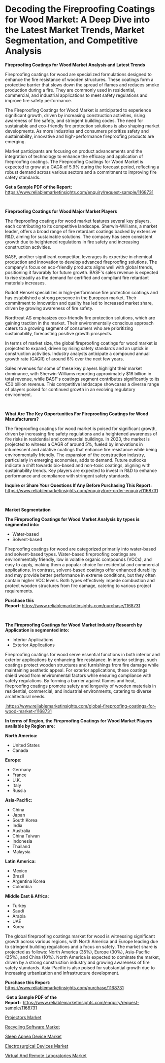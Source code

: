<p><h1>Decoding the Fireproofing Coatings for Wood Market: A Deep Dive into the Latest Market Trends, Market Segmentation, and Competitive Analysis</h1></p><p><strong>Fireproofing Coatings for Wood Market Analysis and Latest Trends</strong></p>
<p><p>Fireproofing coatings for wood are specialized formulations designed to enhance the fire resistance of wooden structures. These coatings form a protective barrier that slows down the spread of flames and reduces smoke production during a fire. They are commonly used in residential, commercial, and industrial applications to meet safety regulations and improve fire safety performance.</p><p>The Fireproofing Coatings for Wood Market is anticipated to experience significant growth, driven by increasing construction activities, rising awareness of fire safety, and stringent building codes. The need for sustainable and eco-friendly fire protection solutions is also shaping market developments. As more industries and consumers prioritize safety and sustainability, innovative and high-performance fireproofing products are emerging. </p><p>Market participants are focusing on product advancements and the integration of technology to enhance the efficacy and application of fireproofing coatings. The Fireproofing Coatings for Wood Market is expected to grow at a CAGR of 5.9% during the forecast period, reflecting a robust demand across various sectors and a commitment to improving fire safety standards.</p></p>
<p><strong>Get a Sample PDF of the Report:&nbsp;</strong> <a href="https://www.reliablemarketinsights.com/enquiry/request-sample/1168731?utm_campaign=1619&utm_medium=2&utm_source=Github&utm_content=ia&utm_term=30102024&utm_id=fireproofing-coatings-for-wood">https://www.reliablemarketinsights.com/enquiry/request-sample/1168731</a></p>
<p>&nbsp;</p>
<p><strong>Fireproofing Coatings for Wood Major Market Players</strong></p>
<p><p>The fireproofing coatings for wood market features several key players, each contributing to its competitive landscape. Sherwin-Williams, a market leader, offers a broad range of fire retardant coatings backed by extensive R&D, aiming for sustainable solutions. The company has seen consistent growth due to heightened regulations in fire safety and increasing construction activities.</p><p>BASF, another significant competitor, leverages its expertise in chemical production and innovation to develop advanced fireproofing solutions. The company's focus on eco-friendly products aligns well with global trends, positioning it favorably for future growth. BASF's sales revenue is expected to rise steadily as the demand for certified and compliant fire retardant materials increases.</p><p>Rudolf Hensel specializes in high-performance fire protection coatings and has established a strong presence in the European market. Their commitment to innovation and quality has led to increased market share, driven by growing awareness of fire safety.</p><p>Nordtreat AS emphasizes eco-friendly fire protection solutions, which are gaining traction in the market. Their environmentally conscious approach caters to a growing segment of consumers who are prioritizing sustainability, forecasting positive growth prospects.</p><p>In terms of market size, the global fireproofing coatings for wood market is projected to expand, driven by rising safety standards and an uptick in construction activities. Industry analysts anticipate a compound annual growth rate (CAGR) of around 6% over the next few years.</p><p>Sales revenues for some of these key players highlight their market dominance, with Sherwin-Williams reporting approximately $18 billion in total revenue, while BASF's coatings segment contributes significantly to its €50 billion revenue. This competitive landscape showcases a diverse range of players poised for continued growth in an evolving regulatory environment.</p></p>
<p>&nbsp;</p>
<p><strong>What Are The Key Opportunities For Fireproofing Coatings for Wood Manufacturers?</strong></p>
<p><p>The fireproofing coatings for wood market is poised for significant growth, driven by increasing fire safety regulations and a heightened awareness of fire risks in residential and commercial buildings. In 2023, the market is projected to witness a CAGR of around 5%, fueled by innovations in intumescent and ablative coatings that enhance fire resistance while being environmentally friendly. The expansion of the construction industry, particularly in emerging economies, adds to demand. Future outlooks indicate a shift towards bio-based and non-toxic coatings, aligning with sustainability trends. Key players are expected to invest in R&D to enhance performance and compliance with stringent safety standards.</p></p>
<p><strong>Inquire or Share Your Questions If Any Before Purchasing This Report:</strong> <a href="https://www.reliablemarketinsights.com/enquiry/pre-order-enquiry/1168731?utm_campaign=1619&utm_medium=2&utm_source=Github&utm_content=ia&utm_term=30102024&utm_id=fireproofing-coatings-for-wood">https://www.reliablemarketinsights.com/enquiry/pre-order-enquiry/1168731</a></p>
<p>&nbsp;</p>
<p><strong>Market Segmentation</strong></p>
<p><strong>The Fireproofing Coatings for Wood Market Analysis by types is segmented into:</strong></p>
<p><ul><li>Water-based</li><li>Solvent-based</li></ul></p>
<p><p>Fireproofing coatings for wood are categorized primarily into water-based and solvent-based types. Water-based fireproofing coatings are environmentally friendly, low in volatile organic compounds (VOCs), and easy to apply, making them a popular choice for residential and commercial applications. In contrast, solvent-based coatings offer enhanced durability and may provide better performance in extreme conditions, but they often contain higher VOC levels. Both types effectively impede combustion and protect wooden structures from fire damage, catering to various project requirements.</p></p>
<p><strong>Purchase this Report:&nbsp;</strong><a href="https://www.reliablemarketinsights.com/purchase/1168731?utm_campaign=1619&utm_medium=2&utm_source=Github&utm_content=ia&utm_term=30102024&utm_id=fireproofing-coatings-for-wood">https://www.reliablemarketinsights.com/purchase/1168731</a></p>
<p>&nbsp;</p>
<p><strong>The Fireproofing Coatings for Wood Market Industry Research by Application is segmented into:</strong></p>
<p><ul><li>Interior Applications</li><li>Exterior Applications</li></ul></p>
<p><p>Fireproofing coatings for wood serve essential functions in both interior and exterior applications by enhancing fire resistance. In interior settings, such coatings protect wooden structures and furnishings from fire damage while maintaining aesthetic appeal. For exterior applications, these coatings shield wood from environmental factors while ensuring compliance with safety regulations. By forming a barrier against flames and heat, fireproofing coatings promote safety and longevity of wooden materials in residential, commercial, and industrial environments, catering to diverse architectural needs.</p></p>
<p><a href="https://www.reliablemarketinsights.com/global-fireproofing-coatings-for-wood-market-r1168731?utm_campaign=1619&utm_medium=2&utm_source=Github&utm_content=ia&utm_term=30102024&utm_id=fireproofing-coatings-for-wood">&nbsp;https://www.reliablemarketinsights.com/global-fireproofing-coatings-for-wood-market-r1168731</a></p>
<p><strong>In terms of Region, the Fireproofing Coatings for Wood Market Players available by Region are:</strong></p>
<p>
    <p> <strong> North America: </strong>
        <ul>
            <li>United States</li>
            <li>Canada</li>
        </ul>
        </p> 
    <p> <strong> Europe: </strong>
        <ul>
            <li>Germany</li>
            <li>France</li>
            <li>U.K.</li>
            <li>Italy</li>
            <li>Russia</li>
        </ul>
        </p> 
    <p> <strong> Asia-Pacific: </strong>
        <ul>
            <li>China</li>
            <li>Japan</li>
            <li>South Korea</li>
            <li>India</li>
            <li>Australia</li>
            <li>China Taiwan</li>
            <li>Indonesia</li>
            <li>Thailand</li>
            <li>Malaysia</li>
        </ul>
        </p> 
    <p> <strong> Latin America: </strong>
        <ul>
            <li>Mexico</li>
            <li>Brazil</li>
            <li>Argentina Korea</li>
            <li>Colombia</li>
        </ul>
        </p> 
    <p> <strong> Middle East & Africa: </strong>
        <ul>
            <li>Turkey</li>
            <li>Saudi</li>
            <li>Arabia</li>
            <li>UAE</li>
            <li>Korea</li>
        </ul>
    </p>
    </p>
<p><p>The global fireproofing coatings market for wood is witnessing significant growth across various regions, with North America and Europe leading due to stringent building regulations and a focus on safety. The market share is projected as follows: North America (35%), Europe (30%), Asia-Pacific (25%), and China (10%). North America is expected to dominate the market, driven by a strong construction industry and growing awareness of fire safety standards. Asia-Pacific is also poised for substantial growth due to increasing urbanization and infrastructure development.</p></p>
<p><strong>Purchase this Report: </strong><a href="https://www.reliablemarketinsights.com/purchase/1168731?utm_campaign=1619&utm_medium=2&utm_source=Github&utm_content=ia&utm_term=30102024&utm_id=fireproofing-coatings-for-wood">https://www.reliablemarketinsights.com/purchase/1168731</a></p>
<p>&nbsp;<strong>Get a Sample PDF of the Report:&nbsp;&nbsp;</strong><a href="https://www.reliablemarketinsights.com/enquiry/request-sample/1168731?utm_campaign=1619&utm_medium=2&utm_source=Github&utm_content=ia&utm_term=30102024&utm_id=fireproofing-coatings-for-wood">https://www.reliablemarketinsights.com/enquiry/request-sample/1168731</a></p>
<p><strong></strong></p>
<p><p><a href="https://www.linkedin.com/pulse/projectors-market-global-regional-analysis-focus-region-yhr5e?utm_campaign=1619&utm_medium=2&utm_source=Github&utm_content=ia&utm_term=30102024&utm_id=fireproofing-coatings-for-wood">Projectors Market</a></p><p><a href="https://www.linkedin.com/pulse/recycling-software-market-refracting-trends-consumer-behaviors-sawfe?utm_campaign=1619&utm_medium=2&utm_source=Github&utm_content=ia&utm_term=30102024&utm_id=fireproofing-coatings-for-wood">Recycling Software Market</a></p><p><a href="https://www.linkedin.com/pulse/sleep-apnea-device-market-global-trends-forecast-2024--hfmlf?utm_campaign=1619&utm_medium=2&utm_source=Github&utm_content=ia&utm_term=30102024&utm_id=fireproofing-coatings-for-wood">Sleep Apnea Device Market</a></p><p><a href="https://www.linkedin.com/pulse/global-electrosurgical-devices-market-landscape-future-trends-jbrkf?utm_campaign=1619&utm_medium=2&utm_source=Github&utm_content=ia&utm_term=30102024&utm_id=fireproofing-coatings-for-wood">Electrosurgical Devices Market</a></p><p><a href="https://www.linkedin.com/pulse/virtual-remote-laboratories-market-share-analysis-growth-5uoye?utm_campaign=1619&utm_medium=2&utm_source=Github&utm_content=ia&utm_term=30102024&utm_id=fireproofing-coatings-for-wood">Virtual And Remote Laboratories Market</a></p></p>